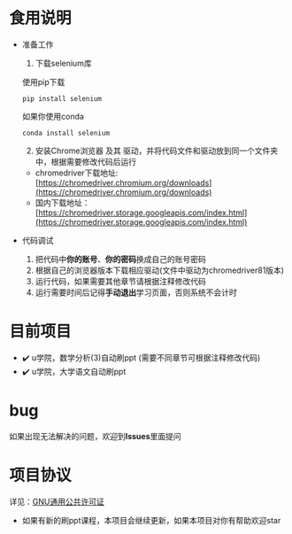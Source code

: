# 食用说明

- 准备工作
   1. 下载selenium库
   
   使用pip下载
   ```shell
   pip install selenium
   ```
   如果你使用conda
   ```shell
   conda install selenium
   ```
   2. 安装Chrome浏览器 及其 驱动，并将代码文件和驱动放到同一个文件夹中，根据需要修改代码后运行
   - chromedriver下载地址: [https://chromedriver.chromium.org/downloads](https://chromedriver.chromium.org/downloads)
   - 国内下载地址：[https://chromedriver.storage.googleapis.com/index.html](https://chromedriver.storage.googleapis.com/index.html)
   
- 代码调试
   1. 把代码中**你的账号**、**你的密码**换成自己的账号密码
   2. 根据自己的浏览器版本下载相应驱动(文件中驱动为chromedriver81版本)
   3. 运行代码，如果需要其他章节请根据注释修改代码
   4. 运行需要时间后记得**手动退出**学习页面，否则系统不会计时




# 目前项目
- :heavy_check_mark: u学院，数学分析(3)自动刷ppt (需要不同章节可根据注释修改代码)
- :heavy_check_mark: u学院，大学语文自动刷ppt 



# bug

如果出现无法解决的问题，欢迎到**Issues**里面提问

# 项目协议
详见：[GNU通用公共许可证](https://www.gnu.org/licenses/gpl-3.0.html)

- 如果有新的刷ppt课程，本项目会继续更新，如果本项目对你有帮助欢迎star
